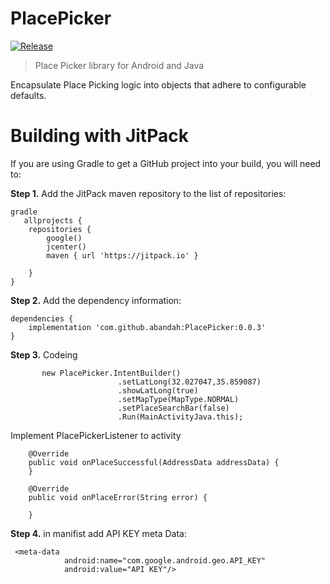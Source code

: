 # PlacePicker
[![Release](https://jitpack.io/v/abandah/PlacePicker.svg?style=flat-square)](https://jitpack.io/#abandah/PlacePicker)

> Place Picker library for Android and Java

Encapsulate Place Picking logic into objects that adhere to configurable defaults.


Building with JitPack
=====

If you are using Gradle to get a GitHub project into your build, you will need to:

**Step 1.** Add the JitPack maven repository to the list of repositories:

```
gradle
   allprojects {
    repositories {
        google()
        jcenter()
        maven { url 'https://jitpack.io' }

    }
}
```

**Step 2.**  Add the dependency information:

```
dependencies {
    implementation 'com.github.abandah:PlacePicker:0.0.3'
}
```

**Step 3.**  Codeing

```
       new PlacePicker.IntentBuilder()
                        .setLatLong(32.027047,35.859087)
                        .showLatLong(true)
                        .setMapType(MapType.NORMAL)
                        .setPlaceSearchBar(false)
                        .Run(MainActivityJava.this);
```
Implement  PlacePickerListener to activity

```
    @Override
    public void onPlaceSuccessful(AddressData addressData) {
    }

    @Override
    public void onPlaceError(String error) {

    }
```
**Step 4.**  in manifist add API KEY meta Data:

```
 <meta-data
            android:name="com.google.android.geo.API_KEY"
            android:value="API KEY"/>
        
```
